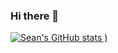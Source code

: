 ### Hi there 👋

[![Sean's GitHub stats](https://github-readme-stats.vercel.app/api?username=SeanEmmers&count_private=true&theme=onedark)
)](https://github.com/SeanEmmers/github-readme-stats)


<!--
**SeanEmmers/SeanEmmers** is a ✨ _special_ ✨ repository because its `README.md` (this file) appears on your GitHub profile.

Here are some ideas to get you started:

- 🔭 I’m currently working on ...
- 🌱 I’m currently learning ...
- 👯 I’m looking to collaborate on ...
- 🤔 I’m looking for help with ...
- 💬 Ask me about ...
- 📫 How to reach me: ...
- 😄 Pronouns: ...
- ⚡ Fun fact: ...
-->
